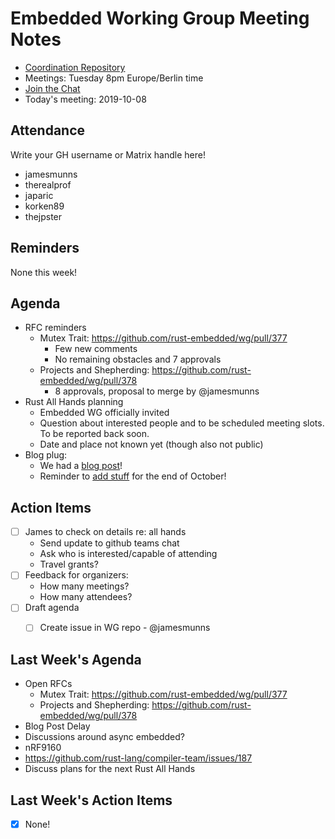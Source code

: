 # Embedded Working Group Meeting Notes

* [Coordination Repository]
* Meetings: Tuesday 8pm Europe/Berlin time
* [Join the Chat]
* Today's meeting: 2019-10-08

[Coordination Repository]: https://github.com/rust-embedded/wg
[Join the Chat]: https://riot.im/app/#/room/#rust-embedded:matrix.org

## Attendance

Write your GH username or Matrix handle here!

* jamesmunns
* therealprof
* japaric
* korken89
* thejpster

## Reminders

None this week!

## Agenda

* RFC reminders
    - Mutex Trait: https://github.com/rust-embedded/wg/pull/377
        - Few new comments
        - No remaining obstacles and 7 approvals
    - Projects and Shepherding: https://github.com/rust-embedded/wg/pull/378
        - 8 approvals, proposal to merge by @jamesmunns
* Rust All Hands planning
    * Embedded WG officially invited
    * Question about interested people and to be scheduled meeting slots. To be reported back soon.
    * Date and place not known yet (though also not public)
* Blog plug:
    * We had a [blog post](https://rust-embedded.github.io/blog/newsletter-19/)!
    * Reminder to [add stuff](https://github.com/rust-embedded/blog/edit/master/content/2019-10-31-newsletter-20.md) for the end of October!

## Action Items

* [ ] James to check on details re: all hands
    * Send update to github teams chat
    * Ask who is interested/capable of attending
    * Travel grants?
* [ ] Feedback for organizers:
    * How many meetings?
    * How many attendees?
* [ ] Draft agenda
    * [ ] Create issue in WG repo - @jamesmunns


## Last Week's Agenda
- Open RFCs
    - Mutex Trait: https://github.com/rust-embedded/wg/pull/377
    - Projects and Shepherding: https://github.com/rust-embedded/wg/pull/378
- Blog Post Delay
- Discussions around async embedded?
- nRF9160
- https://github.com/rust-lang/compiler-team/issues/187
- Discuss plans for the next Rust All Hands

## Last Week's Action Items

* [x] None!
